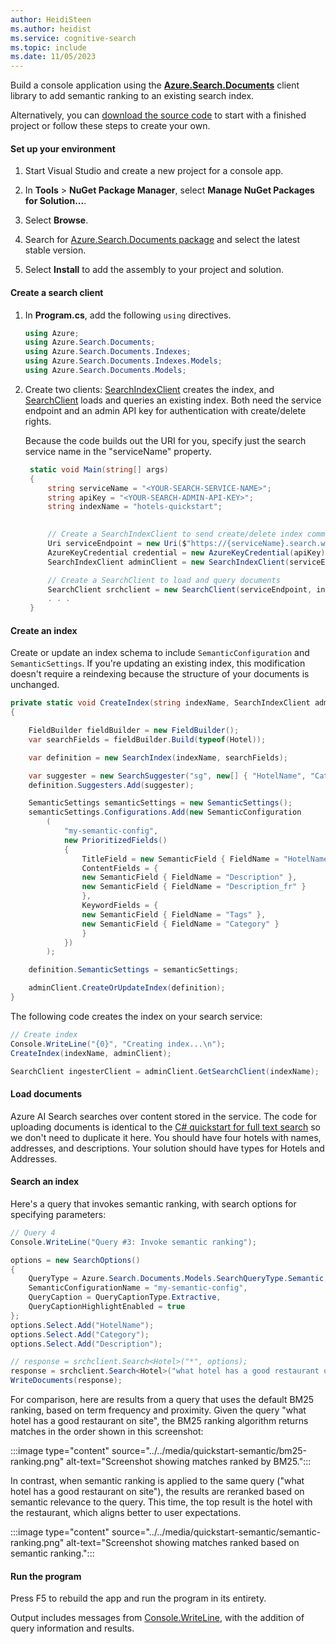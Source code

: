 ```yaml
---
author: HeidiSteen
ms.author: heidist
ms.service: cognitive-search
ms.topic: include
ms.date: 11/05/2023
---
```


Build a console application using the [**Azure.Search.Documents**](/dotnet/api/overview/azure/search.documents-readme) client library to add semantic ranking to an existing search index. 

Alternatively, you can [download the source code](https://github.com/Azure-Samples/azure-search-dotnet-samples/tree/main/quickstart-semantic-search/SemanticSearchQuickstart) to start with a finished project or follow these steps to create your own.

#### Set up your environment

1. Start Visual Studio and create a new project for a console app.

1. In **Tools** > **NuGet Package Manager**, select **Manage NuGet Packages for Solution...**.

1. Select **Browse**.

1. Search for [Azure.Search.Documents package](https://www.nuget.org/packages/Azure.Search.Documents/) and select the latest stable version.

1. Select **Install** to add the assembly to your project and solution.

#### Create a search client

1. In **Program.cs**, add the following `using` directives.

   ```csharp
   using Azure;
   using Azure.Search.Documents;
   using Azure.Search.Documents.Indexes;
   using Azure.Search.Documents.Indexes.Models;
   using Azure.Search.Documents.Models;
   ```

1. Create two clients: [SearchIndexClient](/dotnet/api/azure.search.documents.indexes.searchindexclient) creates the index, and [SearchClient](/dotnet/api/azure.search.documents.searchclient) loads and queries an existing index. Both need the service endpoint and an admin API key for authentication with create/delete rights.

   Because the code builds out the URI for you, specify just the search service name in the "serviceName" property.

   ```csharp
    static void Main(string[] args)
    {
        string serviceName = "<YOUR-SEARCH-SERVICE-NAME>";
        string apiKey = "<YOUR-SEARCH-ADMIN-API-KEY>";
        string indexName = "hotels-quickstart";
        

        // Create a SearchIndexClient to send create/delete index commands
        Uri serviceEndpoint = new Uri($"https://{serviceName}.search.windows.net/");
        AzureKeyCredential credential = new AzureKeyCredential(apiKey);
        SearchIndexClient adminClient = new SearchIndexClient(serviceEndpoint, credential);

        // Create a SearchClient to load and query documents
        SearchClient srchclient = new SearchClient(serviceEndpoint, indexName, credential);
        . . . 
    }
    ```

#### Create an index

Create or update an index schema to include `SemanticConfiguration` and `SemanticSettings`. If you're updating an existing index, this modification doesn't require a reindexing because the structure of your documents is unchanged.

```csharp
private static void CreateIndex(string indexName, SearchIndexClient adminClient)
{

    FieldBuilder fieldBuilder = new FieldBuilder();
    var searchFields = fieldBuilder.Build(typeof(Hotel));

    var definition = new SearchIndex(indexName, searchFields);

    var suggester = new SearchSuggester("sg", new[] { "HotelName", "Category", "Address/City", "Address/StateProvince" });
    definition.Suggesters.Add(suggester);

    SemanticSettings semanticSettings = new SemanticSettings();
    semanticSettings.Configurations.Add(new SemanticConfiguration
        (
            "my-semantic-config",
            new PrioritizedFields()
            {
                TitleField = new SemanticField { FieldName = "HotelName" },
                ContentFields = {
                new SemanticField { FieldName = "Description" },
                new SemanticField { FieldName = "Description_fr" }
                },
                KeywordFields = {
                new SemanticField { FieldName = "Tags" },
                new SemanticField { FieldName = "Category" }
                }
            })
        );

    definition.SemanticSettings = semanticSettings;

    adminClient.CreateOrUpdateIndex(definition);
}
```

The following code creates the index on your search service:

```csharp
// Create index
Console.WriteLine("{0}", "Creating index...\n");
CreateIndex(indexName, adminClient);

SearchClient ingesterClient = adminClient.GetSearchClient(indexName);
```

#### Load documents

Azure AI Search searches over content stored in the service. The code for uploading documents is identical to the [C# quickstart for full text search](/azure/search/search-get-started-text&tabs=dotnet#load-documents) so we don't need to duplicate it here. You should have four hotels with names, addresses, and descriptions. Your solution should have types for Hotels and Addresses.

#### Search an index

Here's a query that invokes semantic ranking, with search options for specifying parameters:

```csharp
// Query 4
Console.WriteLine("Query #3: Invoke semantic ranking");

options = new SearchOptions()
{
    QueryType = Azure.Search.Documents.Models.SearchQueryType.Semantic,
    SemanticConfigurationName = "my-semantic-config",
    QueryCaption = QueryCaptionType.Extractive,
    QueryCaptionHighlightEnabled = true
};
options.Select.Add("HotelName");
options.Select.Add("Category");
options.Select.Add("Description");

// response = srchclient.Search<Hotel>("*", options);
response = srchclient.Search<Hotel>("what hotel has a good restaurant on site", options);
WriteDocuments(response);
```

For comparison, here are results from a query that uses the default BM25 ranking, based on term frequency and proximity. Given the query "what hotel has a good restaurant on site", the BM25 ranking algorithm returns matches in the order shown in this screenshot:

:::image type="content" source="../../media/quickstart-semantic/bm25-ranking.png" alt-text="Screenshot showing matches ranked by BM25.":::

In contrast, when semantic ranking is applied to the same query ("what hotel has a good restaurant on site"), the results are reranked based on semantic relevance to the query. This time, the top result is the hotel with the restaurant, which aligns better to user expectations.

:::image type="content" source="../../media/quickstart-semantic/semantic-ranking.png" alt-text="Screenshot showing matches ranked based on semantic ranking.":::

#### Run the program

Press F5 to rebuild the app and run the program in its entirety.

Output includes messages from [Console.WriteLine](/dotnet/api/system.console.writeline), with the addition of query information and results.
